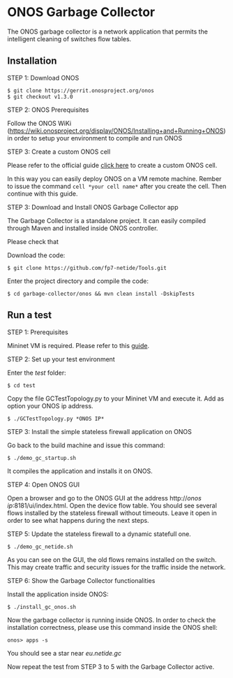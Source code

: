 # ONOS Garbage Collector

 The ONOS garbage collector is a network application that permits the intelligent cleaning of switches flow tables.
 
## Installation

STEP 1: Download ONOS
```
$ git clone https://gerrit.onosproject.org/onos
$ git checkout v1.3.0
```
STEP 2: ONOS Prerequisites

Follow the ONOS WiKi (https://wiki.onosproject.org/display/ONOS/Installing+and+Running+ONOS) in order to setup your environment to compile and run ONOS

STEP 3: Create a custom ONOS cell

Please refer to the official guide [click here](https://wiki.onosproject.org/display/ONOS/ONOS+from+Scratch#ONOSfromScratch-4.Createacustomcelldefinition) to create a custom ONOS cell.

In this way you can easily deploy ONOS on a VM remote machine. Rember to issue the command ```cell *your cell name*``` after you create the cell. Then continue with this guide.

STEP 3: Download and Install ONOS Garbage Collector app

The Garbage Collector is a standalone project. It can easily compiled through Maven and installed inside ONOS controller.

Please check that 

Download the code:
```
$ git clone https://github.com/fp7-netide/Tools.git
```

Enter the project directory and compile the code:
```
$ cd garbage-collector/onos && mvn clean install -DskipTests
```


## Run a test

STEP 1: Prerequisites

Mininet VM is required. Please refer to this [guide](http://mininet.org/download/#option-1-mininet-vm-installation-easy-recommended). 

STEP 2: Set up your test environment

Enter the *test* folder:

```
$ cd test
```

Copy the file GCTestTopology.py to your Mininet VM and execute it. Add as option your ONOS ip address.

```
$ ./GCTestTopology.py *ONOS IP*
```

STEP 3: Install the simple stateless firewall application on ONOS

Go back to the build machine and issue this command:

```
$ ./demo_gc_startup.sh
```

It compiles the application and installs it on ONOS.

STEP 4: Open ONOS GUI

Open a browser and go to the ONOS GUI at the address http://*onos ip*:8181/ui/index.html. Open the device flow table. You should see several flows installed by the stateless firewall without timeouts. Leave it open in order to see what happens during the next steps.

STEP 5: Update the stateless firewall to a dynamic statefull one.

```
$ ./demo_gc_netide.sh
```

As you can see on the GUI, the old flows remains installed on the switch. This may create traffic and security issues for the traffic inside the network.

STEP 6: Show the Garbage Collector functionalities

Install the application inside ONOS:
```
$ ./install_gc_onos.sh
```

Now the garbage collector is running inside ONOS. In order to check the installation correctness, please use this command inside the ONOS shell:
```
onos> apps -s
```

You should see a star near *eu.netide.gc*

Now repeat the test from STEP 3 to 5 with the Garbage Collector active.



